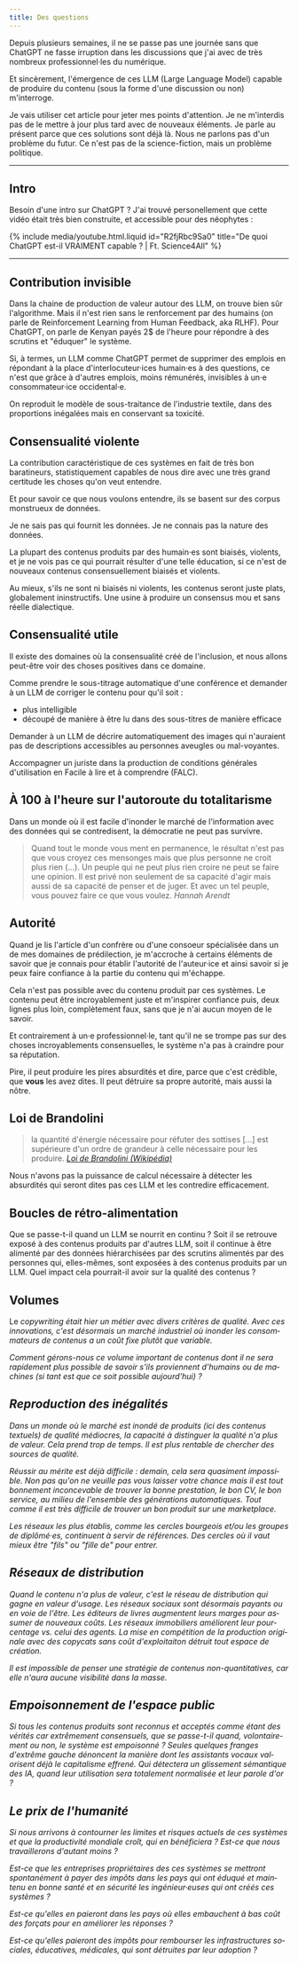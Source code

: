 ```yaml
---
title: Des questions
---
```


Depuis plusieurs semaines, il ne se passe pas une journée sans que ChatGPT ne fasse irruption dans les discussions que j'ai avec de très nombreux professionnel·les du numérique.

Et sincèrement, l'émergence de ces LLM (Large Language Model) capable de produire du contenu (sous la forme d'une discussion ou non) m'interroge.

Je vais utiliser cet article pour jeter mes points d'attention. Je ne m'interdis pas de le mettre à jour plus tard avec de nouveaux éléments. Je parle au présent parce que ces solutions sont déjà là. Nous ne parlons pas d'un problème du futur. Ce n'est pas de la science-fiction, mais un problème politique.

---

## Intro

Besoin d'une intro sur ChatGPT ? J'ai trouvé personellement que cette vidéo était très bien construite, et accessible pour des néophytes :

{% include media/youtube.html.liquid id="R2fjRbc9Sa0" title="De quoi ChatGPT est-il VRAIMENT capable ? | Ft. Science4All" %}

---

## Contribution invisible

Dans la chaine de production de valeur autour des LLM, on trouve bien sûr l'algorithme. Mais il n'est rien sans le renforcement par des humains (on parle de Reinforcement Learning from Human Feedback, aka RLHF). Pour ChatGPT, on parle de Kenyan payés 2$ de l'heure pour répondre à des scrutins et "éduquer" le système.

Si, à termes, un LLM comme ChatGPT permet de supprimer des emplois en répondant à la place d'interlocuteur·ices humain·es à des questions, ce n'est que grâce à d'autres emplois, moins rémunérés, invisibles à un·e consommateur·ice occidental·e.

On reproduit le modèle de sous-traitance de l'industrie textile, dans des proportions inégalées mais en conservant sa toxicité.

## Consensualité violente

La contribution caractéristique de ces systèmes en fait de très bon baratineurs, statistiquement capables de nous dire avec une très grand certitude les choses qu'on veut entendre.

Et pour savoir ce que nous voulons entendre, ils se basent sur des corpus monstrueux de données.

Je ne sais pas qui fournit les données. Je ne connais pas la nature des données. 

La plupart des contenus produits par des humain·es sont biaisés, violents, et je ne vois pas ce qui pourrait résulter d'une telle éducation, si ce n'est de nouveaux contenus consensuellement biaisés et violents.

Au mieux, s'ils ne sont ni biaisés ni violents, les contenus seront juste plats, globalement ininstructifs. Une usine à produire un consensus mou et sans réelle dialectique.

## Consensualité utile

Il existe des domaines où la consensualité créé de l'inclusion, et nous allons peut-être voir des choses positives dans ce domaine.

Comme prendre le sous-titrage automatique d'une conférence et demander à un LLM de corriger le contenu pour qu'il soit :

- plus intelligible
- découpé de manière à être lu dans des sous-titres de manière efficace

Demander à un LLM de décrire automatiquement des images qui n'auraient pas de descriptions accessibles au personnes aveugles ou mal-voyantes.

Accompagner un juriste dans la production de conditions générales d'utilisation en Facile à lire et à comprendre (FALC).


## À 100 à l'heure sur l'autoroute du totalitarisme

Dans un monde où il est facile d'inonder le marché de l'information avec des données qui se contredisent, la démocratie ne peut pas survivre.

> Quand tout le monde vous ment en permanence, le résultat n'est pas que vous croyez ces mensonges mais que plus personne ne croit plus rien (...). Un peuple qui ne peut plus rien croire ne peut se faire une opinion. Il est privé non seulement de sa capacité d'agir mais aussi de sa capacité de penser et de juger. Et avec un tel peuple, vous pouvez faire ce que vous voulez.
> <cite>Hannah Arendt</cite>

## Autorité

Quand je lis l'article d'un confrère ou d'une consoeur spécialisée dans un de mes domaines de prédilection, je m'accroche à certains éléments de savoir que je connais pour établir l'autorité de l'auteur·ice et ainsi savoir si je peux faire confiance à la partie du contenu qui m'échappe.

Cela n'est pas possible avec du contenu produit par ces systèmes. Le contenu peut être incroyablement juste et m'inspirer confiance puis, deux lignes plus loin, complètement faux, sans que je n'ai aucun moyen de le savoir.

Et contrairement à un·e professionnel·le, tant qu'il ne se trompe pas sur des choses incroyablements consensuelles, le système n'a pas à craindre pour sa réputation.

Pire, il peut produire les pires absurdités et dire, parce que c'est crédible, que **vous** les avez dites. Il peut détruire sa propre autorité, mais aussi la nôtre.

## Loi de Brandolini

> la quantité d'énergie nécessaire pour réfuter des sottises […] est supérieure d'un ordre de grandeur à celle nécessaire pour les produire. <cite><a href="https://fr.wikipedia.org/wiki/Loi_de_Brandolini">Loi de Brandolini (Wikipédia)</a></cite>

Nous n'avons pas la puissance de calcul nécessaire à détecter les absurdités qui seront dites pas ces LLM et les contredire efficacement.

## Boucles de rétro-alimentation

Que se passe-t-il quand un LLM se nourrit en continu ? Soit il se retrouve exposé à des contenus produits par d'autres LLM, soit il continue à être alimenté par des données hiérarchisées par des scrutins alimentés par des personnes qui, elles-mêmes, sont exposées à des contenus produits par un LLM. Quel impact cela pourrait-il avoir sur la qualité des contenus ?

## Volumes

Le <i lang="en">copywriting<i> était hier un métier avec divers critères de qualité. Avec ces innovations, c'est désormais un marché industriel où inonder les consommateurs de contenus a un coût fixe plutôt que variable.

Comment gérons-nous ce volume important de contenus dont il ne sera rapidement plus possible de savoir s'ils proviennent d'humains ou de machines (si tant est que ce soit possible aujourd'hui) ?

## Reproduction des inégalités

Dans un monde où le marché est inondé de produits (ici des contenus textuels) de qualité médiocres, la capacité à distinguer la qualité n'a plus de valeur. Cela prend trop de temps. Il est plus rentable de chercher des sources de qualité.

Réussir au mérite est déjà difficile : demain, cela sera quasiment impossible. Non pas qu'on ne veuille pas vous laisser votre chance mais il est tout bonnement inconcevable de trouver la bonne prestation, le bon CV, le bon service, au milieu de l'ensemble des générations automatiques. Tout comme il est très difficile de trouver un bon produit sur une <i lang="en">marketplace</i>.

Les réseaux les plus établis, comme les cercles bourgeois et/ou les groupes de diplômé·es, continuent à servir de références. Des cercles où il vaut mieux être "fils" ou "fille de" pour entrer.

## Réseaux de distribution

Quand le contenu n'a plus de valeur, c'est le réseau de distribution qui gagne en valeur d'usage. Les réseaux sociaux sont désormais payants ou en voie de l'être. Les éditeurs de livres augmentent leurs marges pour assumer de nouveaux coûts. Les réseaux immobiliers améliorent leur pourcentage vs. celui des agents. La mise en compétition de la production originale avec des copycats sans coût d'exploitaiton détruit tout espace de création.

Il est impossible de penser une stratégie de contenus non-quantitatives, car elle n'aura aucune visibilité dans la masse.

## Empoisonnement de l'espace public

Si tous les contenus produits sont reconnus et acceptés comme étant des vérités car extrêmement consensuels, que se passe-t-il quand, volontairement ou non, le système est empoisonné ? Seules quelques franges d'extrême gauche dénoncent la manière dont les assistants vocaux valorisent déjà le capitalisme effrené. Qui détectera un glissement sémantique des IA, quand leur utilisation sera totalement normalisée et leur parole d'or ?

## Le prix de l'humanité

Si nous arrivons à contourner les limites et risques actuels de ces systèmes et que la productivité mondiale croît, qui en bénéficiera ? Est-ce que nous travaillerons d'autant moins ?

Est-ce que les entreprises propriétaires des ces systèmes se mettront spontanément à payer des impôts dans les pays qui ont éduqué et maintenu en bonne santé et en sécurité les ingénieur·euses qui ont créés ces systèmes ?

Est-ce qu'elles en paieront dans les pays où elles embauchent à bas coût des forçats pour en améliorer les réponses ?

Est-ce qu'elles paieront des impôts pour rembourser les infrastructures sociales, éducatives, médicales, qui sont détruites par leur adoption ?

